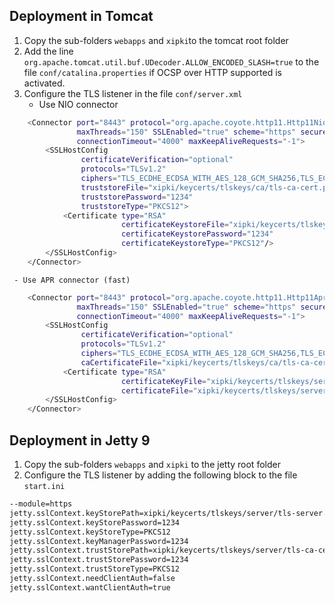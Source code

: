 Deployment in Tomcat
----
1. Copy the sub-folders `webapps` and `xipki`to the tomcat root folder
2. Add the line `org.apache.tomcat.util.buf.UDecoder.ALLOW_ENCODED_SLASH=true`
   to the file `conf/catalina.properties` if OCSP over HTTP supported is activated. 
3. Configure the TLS listener in the file `conf/server.xml`
    - Use NIO connector

```sh
    <Connector port="8443" protocol="org.apache.coyote.http11.Http11NioProtocol"
               maxThreads="150" SSLEnabled="true" scheme="https" secure="true"
               connectionTimeout="4000" maxKeepAliveRequests="-1">
        <SSLHostConfig
                certificateVerification="optional"
                protocols="TLSv1.2"
                ciphers="TLS_ECDHE_ECDSA_WITH_AES_128_GCM_SHA256,TLS_ECDHE_ECDSA_WITH_AES_128_CBC_SHA256, TLS_ECDHE_RSA_WITH_AES_128_GCM_SHA256, TLS_ECDHE_RSA_WITH_AES_128_CBC_SHA256"
                truststoreFile="xipki/keycerts/tlskeys/ca/tls-ca-cert.p12"
                truststorePassword="1234"
                truststoreType="PKCS12">
            <Certificate type="RSA"
                         certificateKeystoreFile="xipki/keycerts/tlskeys/server/tls-server.p12"
                         certificateKeystorePassword="1234"
                         certificateKeystoreType="PKCS12"/>
        </SSLHostConfig>
    </Connector>
```

     - Use APR connector (fast)

```sh
    <Connector port="8443" protocol="org.apache.coyote.http11.Http11AprProtocol"
               maxThreads="150" SSLEnabled="true" scheme="https" secure="true"
               connectionTimeout="4000" maxKeepAliveRequests="-1">
        <SSLHostConfig
                certificateVerification="optional"
                protocols="TLSv1.2"
                ciphers="TLS_ECDHE_ECDSA_WITH_AES_128_GCM_SHA256,TLS_ECDHE_ECDSA_WITH_AES_128_CBC_SHA256,  TLS_ECDHE_RSA_WITH_AES_128_GCM_SHA256,TLS_ECDHE_RSA_WITH_AES_128_CBC_SHA256"
                caCertificateFile="xipki/keycerts/tlskeys/ca/tls-ca-cert.pem">
            <Certificate type="RSA"
                         certificateKeyFile="xipki/keycerts/tlskeys/server/tls-server-key.pem"
                         certificateFile="xipki/keycerts/tlskeys/server/tls-server-cert.pem"/>
        </SSLHostConfig>
    </Connector>
```

Deployment in Jetty 9
----
1. Copy the sub-folders `webapps` and `xipki` to the jetty root folder
2. Configure the TLS listener by adding the following block to the file `start.ini`

```sh
--module=https
jetty.sslContext.keyStorePath=xipki/keycerts/tlskeys/server/tls-server.p12
jetty.sslContext.keyStorePassword=1234
jetty.sslContext.keyStoreType=PKCS12
jetty.sslContext.keyManagerPassword=1234
jetty.sslContext.trustStorePath=xipki/keycerts/tlskeys/server/tls-ca-cert.p12
jetty.sslContext.trustStorePassword=1234
jetty.sslContext.trustStoreType=PKCS12
jetty.sslContext.needClientAuth=false
jetty.sslContext.wantClientAuth=true
```
